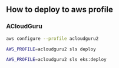 
## How to deploy to aws profile

### ACloudGuru
```bash
aws configure --profile acloudguru2
```

```bash
AWS_PROFILE=acloudguru2 sls deploy
```

```bash
AWS_PROFILE=acloudguru2 sls eks:deploy
```

